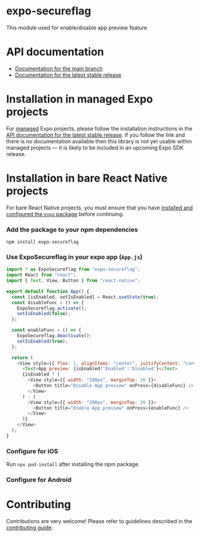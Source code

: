 
# expo-secureflag

This module used for enable/disable app preview feature

# API documentation

- [Documentation for the main branch](https://github.com/expo/expo/blob/main/docs/pages/versions/unversioned/sdk/secureflag.md)
- [Documentation for the latest stable release](https://docs.expo.dev/versions/latest/sdk/secureflag/)

# Installation in managed Expo projects

For [managed](https://docs.expo.dev/archive/managed-vs-bare/) Expo projects, please follow the installation instructions in the [API documentation for the latest stable release](#api-documentation). If you follow the link and there is no documentation available then this library is not yet usable within managed projects &mdash; it is likely to be included in an upcoming Expo SDK release.

# Installation in bare React Native projects

For bare React Native projects, you must ensure that you have [installed and configured the `expo` package](https://docs.expo.dev/bare/installing-expo-modules/) before continuing.

### Add the package to your npm dependencies

```
npm install expo-secureflag
```

### Use ExpoSecureflag in your expo app (`App.js`)

```javascript
import * as ExpoSecureflag from "expo-secureflag";
import React from "react";
import { Text, View, Button } from "react-native";

export default function App() {
  const [isEnabled, setIsEnabled] = React.useState(true);
  const disableFunc = () => {
    ExpoSecureflag.activate();
    setIsEnabled(false);
  };

  const enableFunc = () => {
    ExpoSecureflag.deactivate();
    setIsEnabled(true);
  };

  return (
    <View style={{ flex: 1, alignItems: "center", justifyContent: "center" }}>
      <Text>App preview: {isEnabled?'Enabled':'Disabled'}</Text>
      {isEnabled ? (
        <View style={{ width: "200px", marginTop: 20 }}>
          <Button title="Disable App preview" onPress={disableFunc} />
        </View>
      ) : (
        <View style={{ width: "200px", marginTop: 20 }}>
          <Button title="Enable App preview" onPress={enableFunc} />
        </View>
      )}
    </View>
  );
}

```
### Configure for iOS

Run `npx pod-install` after installing the npm package.


### Configure for Android



# Contributing

Contributions are very welcome! Please refer to guidelines described in the [contributing guide]( https://github.com/expo/expo#contributing).


